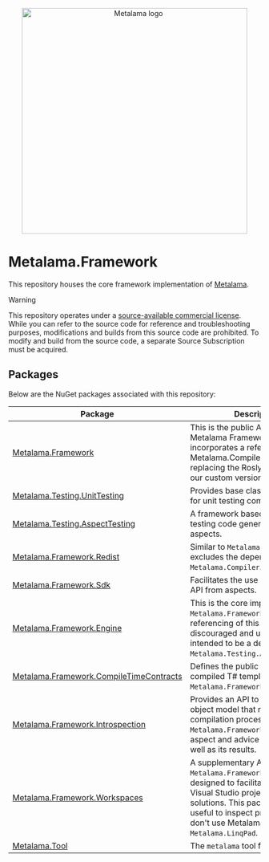 <p align="center">
<img width="450" src="https://github.com/postsharp/Metalama/raw/master/images/metalama-by-postsharp.svg" alt="Metalama logo" />
</p>


# Metalama.Framework

This repository houses the core framework implementation of [Metalama](https://github.com/postsharp/Metalama).

> [!WARNING]
> This repository operates under a [source-available commercial license](LICENSE.md). While you can refer to the source code for reference and troubleshooting purposes, modifications and builds from this source code are prohibited. To modify and build from the source code, a separate Source Subscription must be acquired.

## Packages

Below are the NuGet packages associated with this repository:

| Package                                                                                                            |  Description   |
| ------------------------------------------------------------------------------------------------------------------ | -------------- |
| [Metalama.Framework](https://www.nuget.org/packages/Metalama.Framework/)                                           |  This is the public API of the Metalama Framework. It incorporates a reference to Metalama.Compiler, effectively replacing the Roslyn compiler with our custom version.  |
| [Metalama.Testing.UnitTesting](https://www.nuget.org/packages/Metalama.Testing.UnitTesting/)                           |  Provides base classes and utilities for unit testing compile-time code.   |
| [Metalama.Testing.AspectTesting](https://www.nuget.org/packages/Metalama.Testing.AspectTesting/)                     |  A framework based on xUnit for testing code generation by aspects.   |
| [Metalama.Framework.Redist](https://www.nuget.org/packages/Metalama.Framework.Redist/)                             |  Similar to `Metalama.Framework`, but excludes the dependency on `Metalama.Compiler`.   |
| [Metalama.Framework.Sdk](https://www.nuget.org/packages/Metalama.Framework.Sdk/)                                   |  Facilitates the use of the Roslyn API from aspects.   |
| [Metalama.Framework.Engine](https://www.nuget.org/packages/Metalama.Framework.Engine/)                             |  This is the core implementation of `Metalama.Framework`. Direct referencing of this package is discouraged and unsupported. It's intended to be a dependency for `Metalama.Testing.AspectTesting`.    |
| [Metalama.Framework.CompileTimeContracts](https://www.nuget.org/packages/Metalama.Framework.CompileTimeContracts/) |  Defines the public API between compiled T# templates and `Metalama.Framework.Engine`.  |
| [Metalama.Framework.Introspection](https://www.nuget.org/packages/Metalama.Framework.Introspection/)               |  Provides an API to inspect the object model that represents the compilation process of `Metalama.Framework`, such as aspect and advice instances, as well as its results.  |
| [Metalama.Framework.Workspaces](https://www.nuget.org/packages/Metalama.Framework.Workspaces/)                     |  A supplementary API to `Metalama.Framework.Introspection`, designed to facilitate the loading of Visual Studio projects and solutions. This package is also useful to inspect projects that don't use Metalama. It is used by `Metalama.LinqPad`.   |
| [Metalama.Tool](https://www.nuget.org/packages/Metalama.Tool/)                                                     |  The `metalama` tool for the .NET CLI.   |
